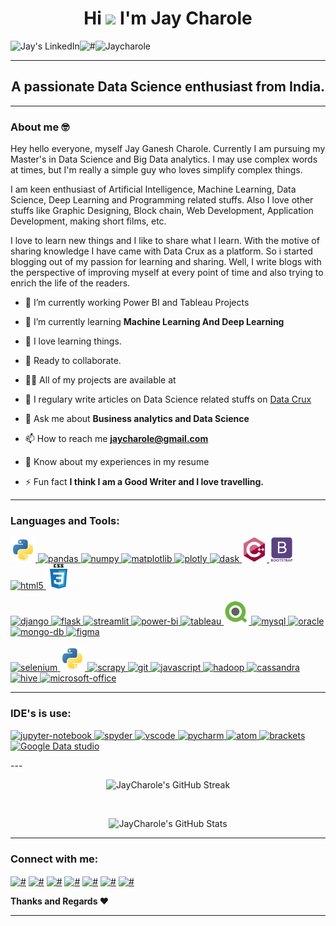 <h1 align="center">Hi <img loading="lazy" src="https://raw.githubusercontent.com/iampavangandhi/iampavangandhi/master/gifs/Hi.gif" width= "28px"/> I'm Jay Charole</h1>

<p align="center">
  
  <a href="https://www.linkedin.com/in/jay-charole-2ab005153/">
    <img align="left" alt="Jay's LinkedIn" title="My LinkedIn Followers" src="https://img.shields.io/badge/LinkedIn-1K-blue?color=blue&label=LinkedIn&logo=linkedin&logoColor=white&style=for-the-badge" />
  </a>
  <a href="#">
    <img align="left" alt="#" title="My Blog" src="https://img.shields.io/badge/Hashnode-2962FF?style=for-the-badge&logo=hashnode&logoColor=white" />
  </a>
</p>
<img src="https://komarev.com/ghpvc/?username=Jaycharole&style=flat-square&label=Profile+Visitors&color=green" alt="Jaycharole" />

---
<h2 align="center">A passionate Data Science enthusiast from India.</h2>

---

### About me 🤓
Hey hello everyone, myself Jay Ganesh Charole. Currently I am pursuing my Master's in Data Science and Big Data analytics. I may use complex words at times, but I'm really a simple guy who loves simplify complex things. 

I am keen enthusiast of Artificial Intelligence, Machine Learning, Data Science, Deep Learning and Programming related stuffs. Also I love other stuffs like Graphic Designing, Block chain, Web Development, Application Development, making short films, etc.

I love to learn new things and I like to share what I learn. With the motive of sharing knowledge I have came with Data Crux as a platform. So i started blogging out of my passion for learning and sharing. 
Well, I write blogs with the perspective of improving myself at every point of time and also trying to enrich the life of the readers. 


  
- 🔭 I’m currently working Power BI and Tableau Projects

- 🌱 I’m currently learning **Machine Learning And Deep Learning**

- 👯 I love learning things.

- 🤝 Ready to collaborate. 

- 👨‍💻 All of my projects are available at []()

- 📝 I regulary write articles on Data Science related stuffs on [Data Crux](https://datacrux.in/)

- 💬 Ask me about **Business analytics and Data Science**

- 📫 How to reach me **jaycharole@gmail.com**

- 📄 Know about my experiences in my resume []()

- ⚡ Fun fact **I think I am a Good Writer and I love travelling.**
  
  
---

<h3 align="left">Languages and Tools:</h3>
<p align="left"> 
<a href="https://www.python.org" target="_blank"> <img loading="lazy" src="https://raw.githubusercontent.com/devicons/devicon/master/icons/python/python-original.svg" alt="python" width="40" height="40"/> </a>
<a href="https://www.python.org" target="_blank"> <img loading="lazy" src="https://raw.githubusercontent.com/simple-icons/simple-icons/74c824a960f1f6c8640bc8cb678f1bf4c9e0669f/icons/pandas.svg" alt="pandas" width="40" height="40"/> </a>
<a href="https://www.python.org" target="_blank"> <img loading="lazy" src="https://www.vectorlogo.zone/logos/numpy/numpy-icon.svg" alt="numpy" width="40" height="40"/> </a>
<a href="https://www.python.org" target="_blank"> <img loading="lazy" src="https://upload.wikimedia.org/wikipedia/commons/thumb/0/01/Created_with_Matplotlib-logo.svg/1024px-Created_with_Matplotlib-logo.svg.png" alt="matplotlib" width="40" height="40"/> </a>
<a href="https://www.python.org" target="_blank"> <img loading="lazy" src="https://www.vectorlogo.zone/logos/plot_ly/plot_ly-icon.svg" alt="plotly" width="40" height="40"/> </a>
<a href="https://www.python.org" target="_blank"> <img loading="lazy" src="https://www.vectorlogo.zone/logos/dask/dask-icon.svg" alt="dask" width="40" height="40"/> </a>
<a href="https://www.python.org" target="_blank"> <img loading="lazy" src="https://raw.githubusercontent.com/devicons/devicon/master/icons/cplusplus/cplusplus-original.svg" alt="C++" width="40" height="40"/> </a>
<a href="https://www.python.org" target="_blank"> <img loading="lazy" src="https://raw.githubusercontent.com/devicons/devicon/master/icons/bootstrap/bootstrap-plain-wordmark.svg" alt="bootstrap" width="40" height="40"/> </a>
<a href="https://www.python.org" target="_blank"> <img loading="lazy" src="https://www.vectorlogo.zone/logos/w3_html5/w3_html5-icon.svg" alt="html5" width="40" height="40"/> </a>
<a href="https://www.python.org" target="_blank"> <img loading="lazy" src="https://raw.githubusercontent.com/devicons/devicon/master/icons/css3/css3-original-wordmark.svg" alt="css3" width="40" height="40"/> </a>

</p>
<a href="https://www.python.org" target="_blank"> <img loading="lazy" src="https://www.vectorlogo.zone/logos/djangoproject/djangoproject-icon.svg" alt="django" width="40" height="40"/> </a>
<a href="https://www.python.org" target="_blank"> <img loading="lazy" src="https://www.vectorlogo.zone/logos/pocoo_flask/pocoo_flask-icon.svg" alt="flask" width="40" height="40"/> </a>
<a href="https://www.python.org" target="_blank"> <img loading="lazy" src="https://raw.githubusercontent.com/simple-icons/simple-icons/74c824a960f1f6c8640bc8cb678f1bf4c9e0669f/icons/streamlit.svg" alt="streamlit" width="40" height="40"/> </a>
<a href="https://www.python.org" target="_blank"> <img loading="lazy" src="https://www.vectorlogo.zone/logos/microsoft_powerbi/microsoft_powerbi-icon.svg" alt="power-bi" width="40" height="40"/> </a>
<a href="https://www.python.org" target="_blank"> <img loading="lazy" src="https://raw.githubusercontent.com/gilbarbara/logos/f4c8e8b933aa80ce83b6d6d387e016bf4cb4e376/logos/tableau-icon.svg" alt="tableau" width="40" height="40"/> </a>
<a href="https://www.python.org" target="_blank"> <img loading="lazy" src="https://raw.githubusercontent.com/vscode-icons/vscode-icons/1ea5ec5988f613fc293e911bb5dad6ec53bfb371/icons/file_type_qlikview.svg" alt="qlik-view" width="40" height="40"/> </a>
<a href="https://www.python.org" target="_blank"> <img loading="lazy" src="https://www.vectorlogo.zone/logos/mysql/mysql-icon.svg" alt="mysql" width="40" height="40"/> </a>
<a href="https://www.python.org" target="_blank"> <img loading="lazy" src="https://www.vectorlogo.zone/logos/oracle/oracle-ar21.svg" alt="oracle" width="40" height="40"/> </a>
<a href="https://www.python.org" target="_blank"> <img loading="lazy" src="https://www.vectorlogo.zone/logos/mongodb/mongodb-icon.svg" alt="mongo-db" width="40" height="40"/> </a>
<a href="https://www.python.org" target="_blank"> <img loading="lazy" src="https://www.vectorlogo.zone/logos/figma/figma-icon.svg" alt="figma" width="40" height="40"/> </a>
</p>
<a href="https://www.python.org" target="_blank"> <img loading="lazy" src="https://raw.githubusercontent.com/simple-icons/simple-icons/74c824a960f1f6c8640bc8cb678f1bf4c9e0669f/icons/selenium.svg" alt="selenium" width="40" height="40"/> </a>
<a href="https://www.python.org" target="_blank"> <img loading="lazy" src="https://raw.githubusercontent.com/devicons/devicon/master/icons/python/python-original.svg" alt="beautiful-soup" width="40" height="40"/> </a>
<a href="https://www.python.org" target="_blank"> <img loading="lazy" src="https://img.stackshare.io/service/3116/LJ_Gsz28_400x400.png" alt="scrapy" width="40" height="40"/> </a>
<a href="https://www.python.org" target="_blank"> <img loading="lazy" src="https://www.vectorlogo.zone/logos/git-scm/git-scm-icon.svg" alt="git" width="40" height="40"/> </a>
<a href="https://www.python.org" target="_blank"> <img loading="lazy" src="https://www.vectorlogo.zone/logos/javascript/javascript-icon.svg" alt="javascript" width="40" height="40"/> </a>
<a href="https://www.python.org" target="_blank"> <img loading="lazy" src="https://www.vectorlogo.zone/logos/apache_hadoop/apache_hadoop-icon.svg" alt="hadoop" width="40" height="40"/> </a>
<a href="https://www.python.org" target="_blank"> <img loading="lazy" src="https://www.vectorlogo.zone/logos/apache_cassandra/apache_cassandra-icon.svg" alt="cassandra" width="40" height="40"/> </a>
<a href="https://www.python.org" target="_blank"> <img loading="lazy" src="https://www.vectorlogo.zone/logos/apache_hive/apache_hive-icon.svg" alt="hive" width="40" height="40"/> </a>
<a href="https://www.python.org" target="_blank"> <img loading="lazy" src="https://www.vectorlogo.zone/logos/microsoft/microsoft-icon.svg" alt="microsoft-office" width="40" height="40"/> </a>

---
<h3 align="left">IDE's is use:</h3>
<p align="left"> 
<a href="#" target="_blank"> <img loading="lazy" src="https://www.vectorlogo.zone/logos/jupyter/jupyter-icon.svg" alt="jupyter-notebook" width="40" height="40"/> </a>
<a href="#" target="_blank"> <img loading="lazy" src="https://upload.wikimedia.org/wikipedia/commons/thumb/7/7e/Spyder_logo.svg/360px-Spyder_logo.svg.png" alt="spyder" width="40" height="40"/> </a>
<a href="#" target="_blank"> <img loading="lazy" src="https://www.vectorlogo.zone/logos/visualstudio_code/visualstudio_code-icon.svg" alt="vscode" width="40" height="40"/> </a>
<a href="#" target="_blank"> <img loading="lazy" src="https://pbs.twimg.com/profile_images/1206603239791218688/0AwZ0m6W_400x400.jpg" alt="pycharm" width="40" height="40"/> </a>
<a href="#" target="_blank"> <img loading="lazy" src="https://seeklogo.com/images/A/atom-logo-19BD90FF87-seeklogo.com.png" alt="atom" width="40" height="40"/> </a>
<a href="#" target="_blank"> <img loading="lazy" src="https://upload.wikimedia.org/wikipedia/commons/thumb/4/4c/Brackets_Icon.svg/1200px-Brackets_Icon.svg.png" alt="brackets" width="40" height="40"/> </a>
<a href="https://www.python.org" target="_blank"> <img loading="lazy" src="https://encrypted-tbn0.gstatic.com/images?q=tbn:ANd9GcTpVNZbKZOkpit_fOp3ONSt4o4vuU-8QqFGh3NNZmP_fGKHYz7qqPYrn_geo9EONdKiZzk&usqp=CAU" alt="Google Data studio" width="40" height="40"/> </a>
 </p>
---

<div align="center">
  
  ![JayCharole's GitHub Streak](http://github-readme-streak-stats.herokuapp.com?user=Jaycharole&theme=react&hide_border=true)

<br/>

  ![JayCharole's GitHub Stats](https://github-readme-stats.vercel.app/api?username=Jaycharole&show_icons=true&theme=react)
  
</div>

---
<p align="left">
<h3 align="left">Connect with me:</h3>
<a href="https://twitter.com/CharoleJay"><img align="center" src="https://cdn.jsdelivr.net/npm/simple-icons@3.0.1/icons/twitter.svg" alt="#" height="30" width="40" /></a>
<a href="https://www.linkedin.com/in/jay-charole-2ab005153/"><img align="center" src="https://cdn.jsdelivr.net/npm/simple-icons@3.0.1/icons/linkedin.svg" alt="#" height="30" width="40" /></a>
<a href="#" target="blank"><img align="center" src="https://cdn.jsdelivr.net/npm/simple-icons@3.0.1/icons/stackoverflow.svg" alt="#" height="30" width="40" /></a>
<a href="https://www.kaggle.com/jaycharole" target="blank"><img align="center" src="https://cdn.jsdelivr.net/npm/simple-icons@3.0.1/icons/kaggle.svg" alt="#" height="30" width="40" /></a>
<a href="https://www.instagram.com/im_jaycharole004/" target="blank"><img align="center" src="https://cdn.jsdelivr.net/npm/simple-icons@3.0.1/icons/instagram.svg" alt="#" height="30" width="40" /></a>
<a href="#" target="blank"><img align="center" src="https://cdn.jsdelivr.net/npm/simple-icons@3.0.1/icons/medium.svg" alt="#" height="30" width="40" /></a>
<a href="#" target="blank"><img align="center" src="https://cdn.jsdelivr.net/npm/simple-icons@3.0.1/icons/geeksforgeeks.svg" alt="#" height="30" width="40" /></a>
</p>

**Thanks and Regards ❤**
<hr/>

